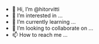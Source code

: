 - 👋 Hi, I’m @hitorvitti
- 👀 I’m interested in ...
- 🌱 I’m currently learning ...
- 💞️ I’m looking to collaborate on ...
- 📫 How to reach me ...

<!---
hitorvitti/hitorvitti is a ✨ special ✨ repository because its `README.md` (this file) appears on your GitHub profile.
You can click the Preview link to take a look at your changes.
--->
